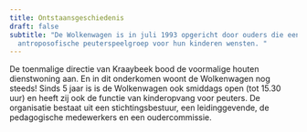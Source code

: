 ```yaml
---
title: Ontstaansgeschiedenis
draft: false
subtitle: "De Wolkenwagen is in juli 1993 opgericht door ouders die een
  antroposofische peuterspeelgroep voor hun kinderen wensten. "
---
```

De toenmalige directie van Kraaybeek bood de voormalige houten dienstwoning aan. En in dit onderkomen woont de Wolkenwagen nog steeds! Sinds 5 jaar is is de Wolkenwagen ook smiddags open (tot 15.30 uur) en heeft zij ook de functie van kinderopvang voor peuters. De organisatie bestaat uit een stichtingsbestuur, een leidinggevende, de pedagogische medewerkers en een oudercommissie.